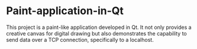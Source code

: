 # Paint-application-in-Qt
This project is a paint-like application developed in Qt. It not only provides a creative canvas for digital drawing but also demonstrates the capability to send data over a TCP connection, specifically to a localhost.
